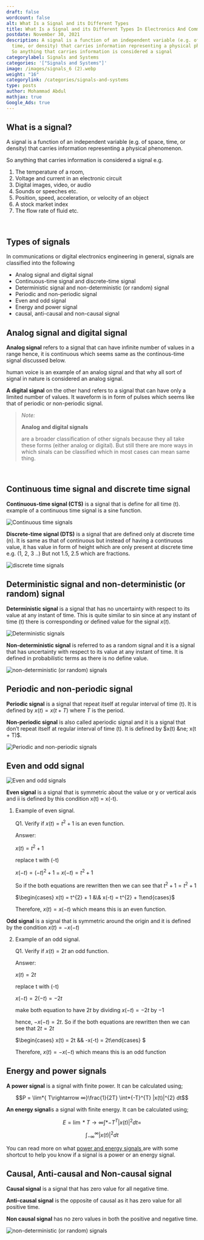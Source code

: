 ```yaml
---
draft: false
wordcount: false
alt: What Is a Signal and its Different Types
title: What Is a Signal and its Different Types In Electronics And Communications?
postdate: November 30, 2021
description: A signal is a function of an independent variable (e.g. of space,
  time, or density) that carries information representing a physical phenomenon.
  So anything that carries information is considered a signal
categorylabel: Signals and Systems
categories: '["Signals and Systems"]'
image: /images/signals_6 (2).webp
weight: "16"
categorylink: /categories/signals-and-systems
type: posts
author: Mohammad Abdul
mathjax: true
Google_Ads: true
---
```

## What is a signal?

A signal is a function of an independent variable (e.g. of space, time, or density) that carries information representing a physical phenomenon.

So anything that carries information is considered a signal e.g.

1. The temperature of a room,
2. Voltage and current in an electronic circuit
3. Digital images, video, or audio
4. Sounds or speeches etc.
5. Position, speed, acceleration, or velocity of an object
6. A stock market index
7. The flow rate of fluid etc.

<br>

## Types of signals

In communications or digital electronics engineering in general, signals are classified into the following

<ul class="ul-in-post">

<li>
Analog signal and digital signal
</li>
<li>
Continuous-time signal and discrete-time signal
</li>
<li>
Deterministic signal and non-deterministic (or random) signal
</li>
<li>
Periodic and non-periodic signal
</li>
<li>
Even and odd signal
</li>
<li>
Energy and power signal
</li>
<li>
causal, anti-causal and non-causal signal
</li>

</ul>

## Analog signal and digital signal

**Analog signal** refers to a signal that can have infinite number of values in a range hence, it is continuous which seems same as the continous-time signal discussed below.

human voice is an example of an analog signal and that why all sort of signal in nature is considered an analog signal.

**A digital signal** on the other hand refers to a signal that can have only a limited number of values. It waveform is in form of pulses which seems like that of periodic or non-periodic signal.

> *Note:*
>
> **Analog and digital signals**
>
> are a broader classification of other signals because they all take these forms (either analog or digital). But still there are more ways in which sinals can be classified which in most cases can mean same thing.

 <br>

## Continuous time signal and discrete time signal

**Continuous-time signal (CTS)** is a signal that is define for all time (t). example of a continuous time signal is a sine function.

<img loading="lazy" src="/images/signals_8 (2).webp" alt="Continuous time signals">

**Discrete-time signal (DTS)** is a signal that are defined only at discrete time (n).
It is same as that of continuous but instead of having a continuous value, it has value in form of height which are only present at discrete time e.g. (1, 2, 3 ..) But not 1.5, 2.5 which are fractions.

<img loading="lazy" src="/images/signals_7 (2).webp" alt="discrete time signals">

## Deterministic signal and non-deterministic (or random) signal

**Deterministic signal** is a signal that has no uncertainty with respect to its value at any instant of time. This is quite similar to sin since at any instant of time (t) there is corresponding or defined value for the signal $x(t)$.

<img loading="lazy" src="/images/signal_3.webp" alt="Deterministic signals">

**Non-deterministic signal** is referred to as a random signal and it is a signal that has uncertainty with respect to its value at any instant of time. It is defined in probabilistic terms as there is no define value.

<img loading="lazy" src="/images/signals_3 (2).webp" alt="non-deterministic (or random) signals">

## Periodic and non-periodic signal

**Periodic signal** is a signal that repeat itself at regular interval of time (t).
It is defined by $x(t) = x(t + T)$ where $T$ is the period.

**Non-periodic signal** is also called aperiodic signal and it is a signal that don’t repeat itself at regular interval of time (t).
It is defined by $x(t) &ne; x(t + T)$.

<img loading="lazy" src="/images/signals_2 (2).webp" alt="Periodic and non-periodic signals">

## Even and odd signal

<img loading="lazy" src="/images/signals_6 (2).webp" alt="Even and odd signals">

**Even signal** is a signal that is symmetric about the value or y or vertical axis and ii is defined by this condition x(t) = x(-t).

1. Example of even signal.

   Q1. Verify if $x(t) = t^{2} + 1$ is an even function.

   Answer:

   $x(t) = t^{2} + 1$

   replace t with (-t)

   $x(-t) = (-t)^{2} + 1$ = $x(-t) = t^{2} + 1$

   So if the both equations are rewritten then we can see that $t^{2} + 1 = t^{2} + 1$

   $\begin{cases} x(t) = t^{2} + 1 &\& x(-t) = t^{2} + 1\end{cases}$

   Therefore, $x(t) = x(-t)$ which means this is an even function.

**Odd signal** is a signal that is symmetric around the origin and it is defined by the condition $x(t) = -x(-t)$

2. Example of an odd signal.

   Q1. Verify if $x(t) = 2t$ an odd function.

   Answer:

   $x(t) = 2t$

   replace t with (-t)

   $x(-t) = 2(-t) = -2t$

   make both equation to have $2t$ by dividing $x(-t) = -2t$ by $-1$

   hence, $-x(-t) = 2t$. So if the both equations are rewritten then we can see that $2t = 2t$

   $\begin{cases} x(t) = 2t &\& -x(-t) = 2t\end{cases} $

   Therefore, $x(t) = -x(-t)$ which means this is an odd function

## Energy and power signals

**A power signal** is a signal with finite power. It can be calculated using;

$$P = \lim*{ T\rightarrow ∞}\frac{1}{2T} \int*{-T}^{T} |x(t)|^{2} dt$$

**An energy signal**is a signal with finite energy. It can be calculated using;

$$E =\lim*{T \rightarrow ∞ } \int*{-T}^{T} |x(t)|^{2} dt = $$

$$\int_{-∞}^{∞} |x(t)|^{2} dt$$

You can read more on what <a href="/signal-and-system/how-do-you-solve-energy-and-power-signals-problem/"> power and energy signals </a> are with some shortcut to help you know if a signal is a power or an energy signal.

## Causal, Anti-causal and Non-causal signal

**Causal signal** is a signal that has zero value for all negative time.

**Anti-causal signal** is the opposite of causal as it has zero value for all positive time.

**Non causal signal** has no zero values in both the positive and negative time.

<img loading="lazy" src="/images/signals_9.webp" alt="non-deterministic (or random) signals">